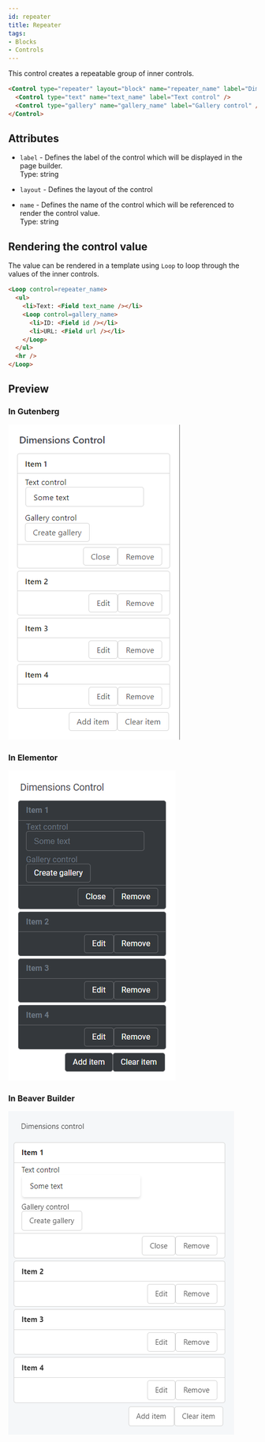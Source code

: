 ```yaml
---
id: repeater
title: Repeater
tags:
- Blocks
- Controls
---
```

This control creates a repeatable group of inner controls.

```html
<Control type="repeater" layout="block" name="repeater_name" label="Dimensions control">
  <Control type="text" name="text_name" label="Text control" />
  <Control type="gallery" name="gallery_name" label="Gallery control" />
</Control>
```

## Attributes

- `label` - Defines the label of the control which will be displayed in the page builder.  
    Type: string  
    
- `layout` - Defines the layout of the control
- `name` - Defines the name of the control which will be referenced to render the control value.  
    Type: string

## Rendering the control value

The value can be rendered in a template using `Loop` to loop through the values of the inner controls.

```html
<Loop control=repeater_name>
  <ul>
    <li>Text: <Field text_name /></li>
    <Loop control=gallery_name>
      <li>ID: <Field id /></li>
      <li>URL: <Field url /></li>
    </Loop>
  </ul>
  <hr />
</Loop>
```

## Preview

### In Gutenberg

![](./Fk3WwiOCKppivjh0QfxQC5s0x.png)  

### In Elementor

![](./yrJz88MYnlyGTGJF87A07cfqv.png)  

### In Beaver Builder

![](./vWa9npSOT8Pl2EFRgI15743iX.png)